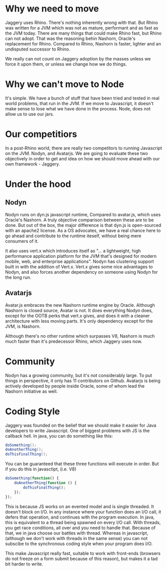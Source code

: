 # Why we need to move

Jaggery uses Rhino. There's nothing inherently wrong with that. But Rhino was written for a JVM which was not as mature, performant and as fast as the JVM today. There are many things that could make Rhino fast, but Rhino can not adopt. That was the reasoning behin Nashorn, Oracle's replacement for Rhino. Compared to Rhino, Nashorn is faster, lighter and an undisputed successor to Rhino.

We really can not count on Jaggery adoption by the masses unless we force it upon them, or unless we change how we do things.

# Why we can't move to Node

It's simple. We have a bunch of stuff that have been tried and tested in real world problems, that run in the JVM. If we move to Javascript, it doesn't make sense to lose what we have done in the process. Node, does not allow us to use our jars.

# Our competitiors

In a post-Rhino world, there are really two competitors to running Javascript on the JVM. Nodyn, and Avatarjs. We are going to evaluate these two objectively in order to get and idea on how we should move ahead with our own framework - Jaggery.

# Under the hood

## Nodyn 
Nodyn runs on dyn.js javascript runtime, Compared to avatar.js, which uses Oracle's Nashorn. A truly objective comparison between these are to be done. But out of the box, the major difference is that dyn.js is open-sourced with an apache2 license. As a OS advocates, we have a real chance here to go ahead and contribute to the runtime iteself, without being mere consumers of it.

It also uses vert.x which introduces itself as "... a lightweight, high performance application platform for the JVM that's designed for modern mobile, web, and enterprise applications". Nodyn has clustering support built in with the addition of Vert.x. Vert.x gives some nice advantages to Nodyn, and also forces another dependency on someone using Nodyn for the long run.

## Avatarjs
Avatar.js embraces the new Nashorn runtime engine by Oracle. Although Nashorn is closed source, Avatar is not. It does everything Nodyn does, except for the OOTB perks that vert.x gives, and does it with a cleaner architecture with less moving parts. It's only dependency except for the JVM, is Nashorn.

Although there's no other runtime which surpasses V8, Nashorn is much much faster than it's predecessor Rhino, which Jaggery uses now.

# Community

Nodyn has a growing community, but it's not considerably large. To put things in perspective, it only has 11 contributors on Github. Avatarjs is being actively developed by people inside Oracle, some of whom lead the Nashorn initiative as well.

# Coding Style

Jaggery was founded on the belief that we should make it easier for Java developers to write Javascript. One of biggest problems with JS is the callback hell. In java, you can do something like this:

```java
doSomething();
doAnotherThing();
doThisFinalThing();
```

You can be guaranteed that these three functions will execute in order. But if you do this in javasctipt, (i.e. V8)

```js
doSomething(function() {
	doAnotherThing(function () {
		doThisFinalThing();
	});
});
```

This is because JS works on an evented model and is single threaded. It doesn't block on I/O. In any instance where your function does an I/O call, it defers that operation, and continues with the program execution. In java, this is equivalent to a thread being spawned on every I/O call. With threads, you get race conditions, all over and you need to handle that. Because of that, we in java choose our battles with thread. Whereas in javascript, (although we don't work with threads in the same sense) you can not subscibe to the synchronous coding style when your program does I/O. 

This make Javascript really fast, suitable to work with front-ends (browsers do not freeze on a form submit because of this reason), but makes it a tad bit harder to write.